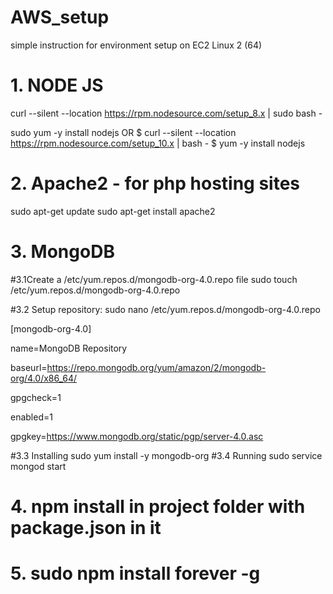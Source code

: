 # AWS_setup
simple instruction for environment setup on EC2 Linux 2 (64)


# 1. NODE JS
  curl --silent --location https://rpm.nodesource.com/setup_8.x | sudo bash -
  
  sudo yum -y install nodejs
  OR
  $ curl --silent --location https://rpm.nodesource.com/setup_10.x | bash -
  $ yum -y install nodejs

# 2. Apache2 - for php hosting sites
  sudo apt-get update
  sudo apt-get install apache2

# 3. MongoDB
  #3.1Create a /etc/yum.repos.d/mongodb-org-4.0.repo file 
  sudo touch /etc/yum.repos.d/mongodb-org-4.0.repo
  
  #3.2 Setup repository:
  sudo nano /etc/yum.repos.d/mongodb-org-4.0.repo
  
  [mongodb-org-4.0]

  name=MongoDB Repository

  baseurl=https://repo.mongodb.org/yum/amazon/2/mongodb-org/4.0/x86_64/

  gpgcheck=1

  enabled=1

  gpgkey=https://www.mongodb.org/static/pgp/server-4.0.asc

  #3.3 Installing
    sudo yum install -y mongodb-org
  #3.4 Running
    sudo service mongod start

# 4. npm install in project folder with package.json in it

# 5. sudo npm install forever -g
